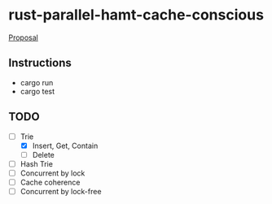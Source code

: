 # rust-parallel-hamt-cache-conscious
[Proposal](https://github.com/chichunchen/rust-parallel-hamt-cache-conscious/blob/master/cache-conscious-concurrent.pdf)

## Instructions
- cargo run
- cargo test

## TODO
- [ ] Trie
    - [X] Insert, Get, Contain
    - [ ] Delete
- [ ] Hash Trie
- [ ] Concurrent by lock
- [ ] Cache coherence
- [ ] Concurrent by lock-free
